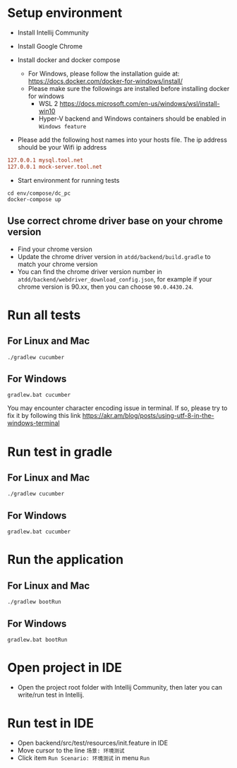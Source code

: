 # Setup environment

* Install Intellij Community
* Install Google Chrome
* Install docker and docker compose
  * For Windows, please follow the installation guide at: https://docs.docker.com/docker-for-windows/install/
  * Please make sure the followings are installed before installing docker for windows
    * WSL 2 https://docs.microsoft.com/en-us/windows/wsl/install-win10
    * Hyper-V backend and Windows containers should be enabled in `Windows feature`

* Please add the following host names into your hosts file. The ip address should be your Wifi ip address

```ini
127.0.0.1 mysql.tool.net
127.0.0.1 mock-server.tool.net
```

* Start environment for running tests

```shell
cd env/compose/dc_pc
docker-compose up
```

## Use correct chrome driver base on your chrome version
* Find your chrome version
* Update the chrome driver version in `atdd/backend/build.gradle` to match your chrome version
* You can find the chrome driver version number in `atdd/backend/webdriver_download_config.json`, for example if your chrome version is 90.xx, then you can choose `90.0.4430.24`.

# Run all tests

## For Linux and Mac

```shell
./gradlew cucumber
```

## For Windows

```shell
gradlew.bat cucumber
```

You may encounter character encoding issue in terminal. If so, please try to fix it by following this
link https://akr.am/blog/posts/using-utf-8-in-the-windows-terminal

# Run test in gradle
## For Linux and Mac
```shell
./gradlew cucumber
```
## For Windows
```shell
gradlew.bat cucumber
```

# Run the application

## For Linux and Mac

```shell
./gradlew bootRun
```

## For Windows

```shell
gradlew.bat bootRun
```

# Open project in IDE
* Open the project root folder with Intellij Community, then later you can write/run test in Intellij.

# Run test in IDE
- Open backend/src/test/resources/init.feature in IDE
- Move cursor to the line `场景: 环境测试`
- Click item `Run Scenario: 环境测试` in menu `Run`
